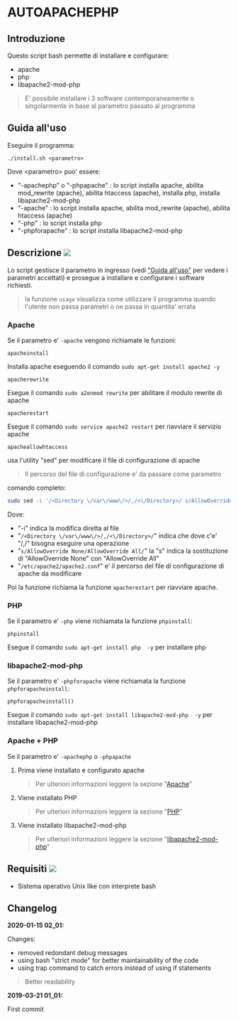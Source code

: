 # AUTOAPACHEPHP

## Introduzione

Questo script bash permette di installare e configurare:
* apache
* php 
* libapache2-mod-php

> E' possibile installare i 3 software contemporaneamente
o singolarmente in base al parametro passato al programma

## Guida all'uso

Eseguire il programma:

    ./install.sh <parametro>

Dove \<parametro> puo' essere:
* "-apachephp" o "-phpapache" : lo script installa apache, abilita mod_rewrite (apache), abilita htaccess (apache), 
installa php, installa libapache2-mod-php
* "-apache" : lo script installa apache, abilita mod_rewrite (apache), abilita htaccess (apache)
* "-php" : lo script installa php
* "-phpforapache" : lo script installa libapache2-mod-php

## Descrizione ![](https://i.imgur.com/wMdaLI0.png)

Lo script gestisce il parametro in ingresso (vedi ["Guida all'uso"](#guida-all'uso) per vedere i parametri accettati) e prosegue a installare e configurare i software richiesti.

> la funzione ```usage``` visualizza come utilizzare il programma quando l'utente
> non passa parametri o ne passa in quantita' errata

### Apache
Se il parametro e' ```-apache``` vengono richiamate le funzioni:

    apacheinstall
Installa apache eseguendo il comando ```sudo apt-get install apache2 -y```

    apacherewrite
Esegue il comando ```sudo a2enmod rewrite``` per abilitare il modulo rewrite di apache

    apacherestart
Esegue il comando ```sudo service apache2 restart``` per riavviare il servizio apache

    apacheallowhtaccess
usa l'utility "sed" per modificare il file di configurazione di apache
> Il percorso del file di configurazione e' da passare come parametro

comando completo: 
```bash
sudo sed -i '/<Directory \/var\/www\/>/,/<\/Directory>/ s/AllowOverride None/AllowOverride All/' /etc/apache2/apache2.conf
```

Dove:
* "-i" indica la modifica diretta al file
* "```/<Directory \/var\/www\/>/,/<\/Directory>/```" indica che dove c'e' "/,/" bisogna eseguire una operazione
* "```s/AllowOverride None/AllowOverride All/```" la "s" indica la sostituzione di "AllowOverride None" con "AllowOverride All"
* "```/etc/apache2/apache2.conf```" e' il percorso del file di configurazione di apache da modificare

Poi la funzione richiama la funzione ```apacherestart``` per riavviare apache.

### PHP
Se il parametro e' ```-php``` viene richiamata la funzione ```phpinstall```:

    phpinstall
Esegue il comando ```sudo apt-get install php  -y``` per installare php

### libapache2-mod-php
Se il parametro e' ```-phpforapache``` viene richiamata la funzione ```phpforapacheinstall```:

    phpforapacheinstall()
Esegue il comando ```sudo apt-get install libapache2-mod-php  -y``` per installare libapache2-mod-php

### Apache + PHP
Se il parametro e' ```-apachephp``` o ```-phpapache```
1. Prima viene installato e configurato apache
    > Per ulteriori informazioni leggere la sezione "[Apache](#apache)"
2. Viene installato PHP
    > Per ulteriori informazioni leggere la sezione "[PHP](#php)"
3. Viene installato libapache2-mod-php
    > Per ulteriori informazioni leggere la sezione "[libapache2-mod-php](#libapache2-mod-php)"

## Requisiti ![](https://i.imgur.com/H3oBumq.png)
* Sistema operativo Unix like con interprete bash

## Changelog

**2020-01-15 02_01:**

Changes:
* removed redondant debug messages
* using bash "strict mode" for better maintainability of the code
* using trap command to catch errors instead of using if statements
> Better readability

**2019-03-21 01_01:**

First commit